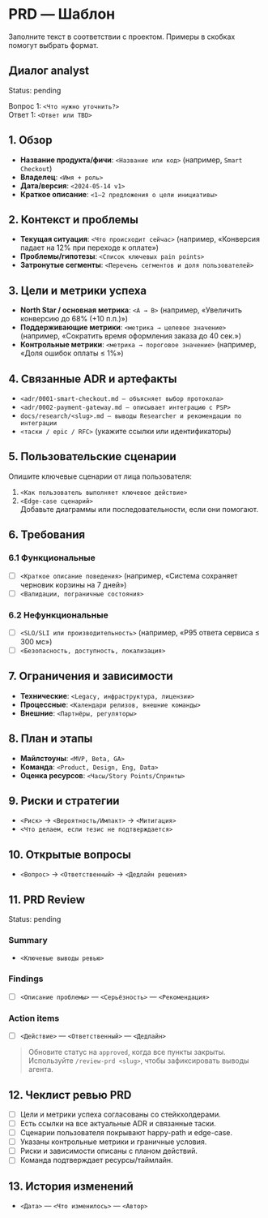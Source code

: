 # PRD — Шаблон

Заполните текст в соответствии с проектом. Примеры в скобках помогут выбрать формат.

## Диалог analyst
Status: pending

Вопрос 1: `<Что нужно уточнить?>`  
Ответ 1: `<Ответ или TBD>`

<!-- Добавьте дополнительные пары «Вопрос N»/«Ответ N» по мере диалога. Удалите блок, когда заполните реальными данными. -->

## 1. Обзор
- **Название продукта/фичи**: `<Название или код>` (например, `Smart Checkout`)
- **Владелец**: `<Имя + роль>`
- **Дата/версия**: `<2024-05-14 v1>`
- **Краткое описание**: `<1–2 предложения о цели инициативы>`

## 2. Контекст и проблемы
- **Текущая ситуация**: `<Что происходит сейчас>` (например, «Конверсия падает на 12% при переходе к оплате»)
- **Проблемы/гипотезы**: `<Список ключевых pain points>`
- **Затронутые сегменты**: `<Перечень сегментов и доля пользователей>`

## 3. Цели и метрики успеха
- **North Star / основная метрика**: `<A → B>` (например, «Увеличить конверсию до 68% (+10 п.п.)»)
- **Поддерживающие метрики**: `<метрика → целевое значение>` (например, «Сократить время оформления заказа до 40 сек.»)
- **Контрольные метрики**: `<метрика → пороговое значение>` (например, «Доля ошибок оплаты ≤ 1%»)

## 4. Связанные ADR и артефакты
- `<adr/0001-smart-checkout.md — объясняет выбор протокола>`  
- `<adr/0002-payment-gateway.md — описывает интеграцию с PSP>`  
- `docs/research/<slug>.md — выводы Researcher и рекомендации по интеграции`  
- `<таски / epic / RFC>` (укажите ссылки или идентификаторы)

## 5. Пользовательские сценарии
Опишите ключевые сценарии от лица пользователя:
1. `<Как пользователь выполняет ключевое действие>`  
2. `<Edge-case сценарий>`  
Добавьте диаграммы или последовательности, если они помогают.

## 6. Требования
### 6.1 Функциональные
- [ ] `<Краткое описание поведения>` (например, «Система сохраняет черновик корзины на 7 дней»)
- [ ] `<Валидации, пограничные состояния>`

### 6.2 Нефункциональные
- [ ] `<SLO/SLI или производительность>` (например, «P95 ответа сервиса ≤ 300 мс»)
- [ ] `<Безопасность, доступность, локализация>`

## 7. Ограничения и зависимости
- **Технические**: `<Legacy, инфраструктура, лицензии>`
- **Процессные**: `<Календари релизов, внешние команды>`
- **Внешние**: `<Партнёры, регуляторы>`

## 8. План и этапы
- **Майлстоуны**: `<MVP, Beta, GA>`
- **Команда**: `<Product, Design, Eng, Data>`
- **Оценка ресурсов**: `<Часы/Story Points/Спринты>`

## 9. Риски и стратегии
- `<Риск>` → `<Вероятность/Импакт>` → `<Митигация>`
- `<Что делаем, если тезис не подтверждается>`

## 10. Открытые вопросы
- `<Вопрос>` → `<Ответственный>` → `<Дедлайн решения>`

## 11. PRD Review
Status: pending

### Summary
- `<Ключевые выводы ревью>`

### Findings
- [ ] `<Описание проблемы>` — `<Серьёзность>` — `<Рекомендация>`

### Action items
- [ ] `<Действие>` — `<Ответственный>` — `<Дедлайн>`

> Обновите статус на `approved`, когда все пункты закрыты. Используйте `/review-prd <slug>`, чтобы зафиксировать выводы агента.

## 12. Чеклист ревью PRD
- [ ] Цели и метрики успеха согласованы со стейкхолдерами.
- [ ] Есть ссылки на все актуальные ADR и связанные таски.
- [ ] Сценарии пользователя покрывают happy-path и edge-case.
- [ ] Указаны контрольные метрики и граничные условия.
- [ ] Риски и зависимости описаны с планом действий.
- [ ] Команда подтверждает ресурсы/таймлайн.

## 13. История изменений
- `<Дата>` — `<Что изменилось>` — `<Автор>`

